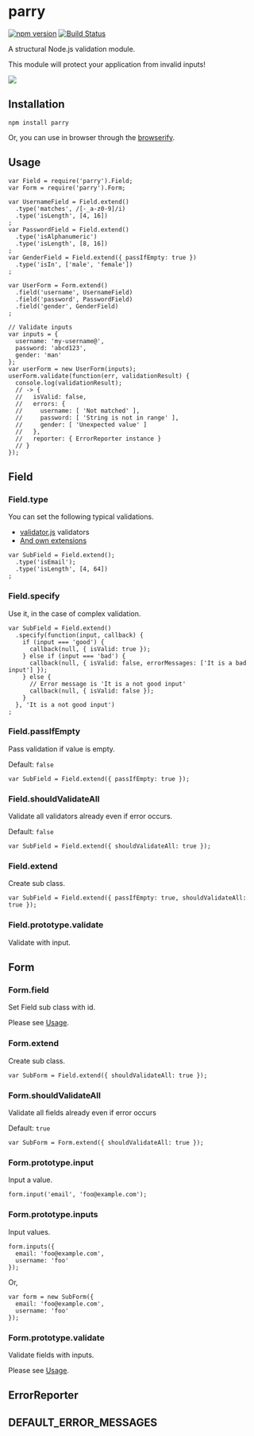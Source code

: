 # parry

[![npm version](https://badge.fury.io/js/parry.svg)](http://badge.fury.io/js/parry)
[![Build Status](https://travis-ci.org/kjirou/parry.svg?branch=master)](https://travis-ci.org/kjirou/parry)

A structural Node.js validation module.

This module will protect your application from invalid inputs!

![](https://36.media.tumblr.com/fc04bd715990b22b98916ea6b3ec1b5a/tumblr_nk146q9c7i1qzgre3o1_250.jpg)


## Installation
```
npm install parry
```

Or, you can use in browser through the [browserify](https://github.com/substack/node-browserify).


## Usage
```
var Field = require('parry').Field;
var Form = require('parry').Form;

var UsernameField = Field.extend()
  .type('matches', /[-_a-z0-9]/i)
  .type('isLength', [4, 16])
;
var PasswordField = Field.extend()
  .type('isAlphanumeric')
  .type('isLength', [8, 16])
;
var GenderField = Field.extend({ passIfEmpty: true })
  .type('isIn', ['male', 'female'])
;

var UserForm = Form.extend()
  .field('username', UsernameField)
  .field('password', PasswordField)
  .field('gender', GenderField)
;

// Validate inputs
var inputs = {
  username: 'my-username@',
  password: 'abcd123',
  gender: 'man'
};
var userForm = new UserForm(inputs);
userForm.validate(function(err, validationResult) {
  console.log(validationResult);
  // -> {
  //   isValid: false,
  //   errors: {
  //     username: [ 'Not matched' ],
  //     password: [ 'String is not in range' ],
  //     gender: [ 'Unexpected value' ]
  //   },
  //   reporter: { ErrorReporter instance }
  // }
});
```


## Field
### Field.type
You can set the following typical validations.

- [validator.js](https://github.com/chriso/validator.js) validators
- [And own extensions](https://github.com/kjirou/parry/blob/master/lib/validatorjs-extender.js)

```
var SubField = Field.extend();
  .type('isEmail');
  .type('isLength', [4, 64])
;
```

### Field.specify
Use it, in the case of complex validation.

```
var SubField = Field.extend()
  .specify(function(input, callback) {
    if (input === 'good') {
      callback(null, { isValid: true });
    } else if (input === 'bad') {
      callback(null, { isValid: false, errorMessages: ['It is a bad input'] });
    } else {
      // Error message is 'It is a not good input'
      callback(null, { isValid: false });
    }
  }, 'It is a not good input')
;
```

### Field.passIfEmpty
Pass validation if value is empty.

Default: `false`

```
var SubField = Field.extend({ passIfEmpty: true });
```

### Field.shouldValidateAll
Validate all validators already even if error occurs.

Default: `false`

```
var SubField = Field.extend({ shouldValidateAll: true });
```

### Field.extend
Create sub class.

```
var SubField = Field.extend({ passIfEmpty: true, shouldValidateAll: true });
```

### Field.prototype.validate
Validate with input.


## Form
### Form.field
Set Field sub class with id.

Please see [Usage](#usage).

### Form.extend
Create sub class.

```
var SubForm = Field.extend({ shouldValidateAll: true });
```

### Form.shouldValidateAll
Validate all fields already even if error occurs

Default: `true`

```
var SubForm = Form.extend({ shouldValidateAll: true });
```

### Form.prototype.input
Input a value.

```
form.input('email', 'foo@example.com');
```

### Form.prototype.inputs
Input values.

```
form.inputs({
  email: 'foo@example.com',
  username: 'foo'
});
```

Or,
```
var form = new SubForm({
  email: 'foo@example.com',
  username: 'foo'
});
```

### Form.prototype.validate
Validate fields with inputs.

Please see [Usage](#usage).


## ErrorReporter


## DEFAULT_ERROR_MESSAGES
